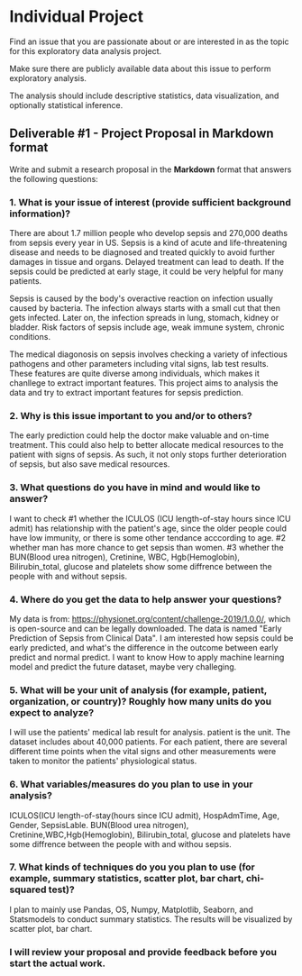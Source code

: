 # Individual Project

Find an issue that you are passionate about or are interested in as the topic for this exploratory data analysis project.

Make sure there are publicly available data about this issue to perform exploratory analysis.

The analysis should include descriptive statistics, data visualization, and optionally statistical inference.

## Deliverable #1 - Project Proposal in Markdown format

Write and submit a research proposal in the **Markdown** format that answers the following questions:

### 1. What is your issue of interest (provide sufficient background information)?

There are about 1.7 million people who develop sepsis and 270,000 deaths from sepsis every year in US. Sepsis is a kind of acute and life-threatening disease and needs to be diagnosed and treated quickly to avoid further damages in tissue and organs. Delayed treatment can lead to death. If the sepsis could be predicted at early stage, it could be very helpful for many patients.

Sepsis is caused by the body's overactive reaction on infection usually caused by bacteria. The infection always starts with a small cut that then gets infected. Later on, the infection spreads in lung, stomach, kidney or bladder. Risk factors of sepsis include age, weak immune system, chronic conditions. 

The medical diagonosis on sepsis involves checking a variety of infectious pathogens and other parameters including vital signs, lab test results. These features are quite diverse among individuals, which makes it chanllege to extract important features. This project aims to analysis the data and try to extract important features for sepsis prediction.



### 2. Why is this issue important to you and/or to others?
The early prediction could help the doctor make valuable and on-time treatment. This could also help to better allocate medical resources to the patient with signs of sepsis. As such, it not only stops further deterioration of sepsis, but also save medical resources.



### 3. What questions do you have in mind and would like to answer?

I want to check
#1 whether the ICULOS (ICU length-of-stay hours since ICU admit) has relationship with the patient's age, since the older people could have low immunity, or there is some other tendance acccording to age.
#2 whether man has more chance to get sepsis than women.
#3 whether the BUN(Blood urea nitrogen), Cretinine, WBC, Hgb(Hemoglobin), Bilirubin_total, glucose and platelets show some diffrence between the people with and without sepsis.


### 4. Where do you get the data to help answer your questions? 
My data is from: https://physionet.org/content/challenge-2019/1.0.0/, which is open-source and can be legally downloaded.
The data is named "Early Prediction of Sepsis from Clinical Data". I am interested how sepsis could be early predicted, and what's the difference in the outcome between early predict and normal predict.
I want to know How to apply machine learning model and predict the future dataset, maybe very challeging.


### 5. What will be your unit of analysis (for example, patient, organization, or country)? Roughly how many units do you expect to analyze?
I will use the patients' medical lab result for analysis. patient is the unit. The dataset includes about 40,000 patients. For each patient, there are several different time points when the vital signs and other measurements were taken to monitor the patients' physiological status. 

### 6. What variables/measures do you plan to use in your analysis?
ICULOS(ICU length-of-stay(hours since ICU admit), HospAdmTime, Age, Gender, SepsisLable.
BUN(Blood urea nitrogen), Cretinine,WBC,Hgb(Hemoglobin), Bilirubin_total, glucose and platelets have some diffrence between the people with and withou sepsis.

### 7. What kinds of techniques do you you plan to use (for example, summary statistics, scatter plot, bar chart, chi-squared test)? 
I plan to mainly use Pandas, OS, Numpy, Matplotlib, Seaborn, and Statsmodels to conduct summary statistics. The results will be visualized by scatter plot, bar chart.

### I will review your proposal and provide feedback before you start the actual work.
